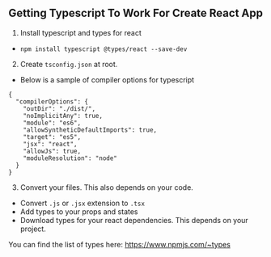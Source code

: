 ## Getting Typescript To Work For Create React App

1. Install typescript and types for react
- `npm install typescript @types/react --save-dev`

2. Create `tsconfig.json` at root.
- Below is a sample of compiler options for typescript

```
{
  "compilerOptions": {
    "outDir": "./dist/",
    "noImplicitAny": true,
    "module": "es6",
    "allowSyntheticDefaultImports": true,
    "target": "es5",
    "jsx": "react",
    "allowJs": true,
    "moduleResolution": "node"
  }
}
```

3. Convert your files. This also depends on your code.
- Convert `.js` or `.jsx` extension to `.tsx`
- Add types to your props and states
- Download types for your react dependencies. This depends on your project. 

You can find the list of types here: https://www.npmjs.com/~types